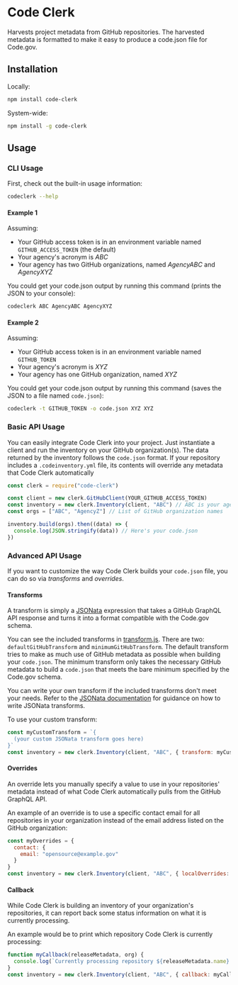 # Code Clerk

Harvests project metadata from GitHub repositories. The harvested metadata is formatted to make it easy to produce a code.json file for Code.gov.

## Installation

Locally:

```sh
npm install code-clerk
```

System-wide:

```sh
npm install -g code-clerk
```

## Usage

### CLI Usage

First, check out the built-in usage information:

```sh
codeclerk --help
```

#### Example 1

Assuming:

* Your GitHub access token is in an environment variable named `GITHUB_ACCESS_TOKEN` (the default)
* Your agency's acronym is _ABC_
* Your agency has two GitHub organizations, named _AgencyABC_ and _AgencyXYZ_

You could get your code.json output by running this command (prints the JSON to your console):

```sh
codeclerk ABC AgencyABC AgencyXYZ
```

#### Example 2

Assuming:

* Your GitHub access token is in an environment variable named `GITHUB_TOKEN`
* Your agency's acronym is _XYZ_
* Your agency has one GitHub organization, named _XYZ_

You could get your code.json output by running this command (saves the JSON to a file named `code.json`):

```sh
codeclerk -t GITHUB_TOKEN -o code.json XYZ XYZ
```

### Basic API Usage

You can easily integrate Code Clerk into your project. Just instantiate a client and run the inventory on your GitHub organization(s). The data returned by the inventory follows the `code.json` format. If your repository includes a `.codeinventory.yml` file, its contents will override any metadata that Code Clerk automatically

```javascript
const clerk = require("code-clerk")

const client = new clerk.GitHubClient(YOUR_GITHUB_ACCESS_TOKEN)
const inventory = new clerk.Inventory(client, "ABC") // ABC is your agency acronym
const orgs = ["ABC", "AgencyZ"] // List of GitHub organization names

inventory.build(orgs).then((data) => {
  console.log(JSON.stringify(data)) // Here's your code.json
})
```

### Advanced API Usage

If you want to customize the way Code Clerk builds your `code.json` file, you can do so via *transforms* and *overrides*.

#### Transforms

A transform is simply a [JSONata](https://jsonata.org/) expression that takes a GitHub GraphQL API response and turns it into a format compatible with the Code.gov schema.

You can see the included transforms in [transform.js](lib/transforms.js). There are two: `defaultGitHubTransform` and `minimumGitHubTransform`. The default transform tries to make as much use of GitHub metadata as possible when building your `code.json`. The minimum transform only takes the necessary GitHub metadata to build a `code.json` that meets the bare minimum specified by the Code.gov schema.

You can write your own transform if the included transforms don't meet your needs. Refer to the [JSONata documentation](http://docs.jsonata.org/overview.html) for guidance on how to write JSONata transforms.

To use your custom transform:

```javascript
const myCustomTransform = `{
  (your custom JSONata transform goes here)
}`
const inventory = new clerk.Inventory(client, "ABC", { transform: myCustomTransform })
```

#### Overrides

An override lets you manually specify a value to use in your repositories' metadata instead of what Code Clerk automatically pulls from the GitHub GraphQL API.

An example of an override is to use a specific contact email for all repositories in your organization instead of the email address listed on the GitHub organization:

```javascript
const myOverrides = {
  contact: {
    email: "opensource@example.gov"
  }
}
const inventory = new clerk.Inventory(client, "ABC", { localOverrides: myOverrides })
```

#### Callback

While Code Clerk is building an inventory of your organization's repositories, it can report back some status information on what it is currently processing.

An example would be to print which repository Code Clerk is currently processing:

```javascript
function myCallback(releaseMetadata, org) {
  console.log(`Currently processing repository ${releaseMetadata.name} in the GitHub organization ${org}`)
}
const inventory = new clerk.Inventory(client, "ABC", { callback: myCallback })
```
